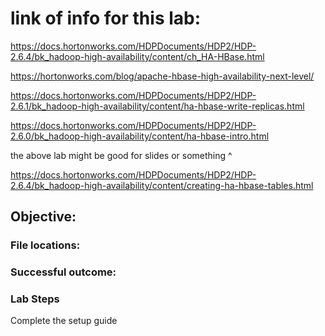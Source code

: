 # link of info for this lab:

https://docs.hortonworks.com/HDPDocuments/HDP2/HDP-2.6.4/bk_hadoop-high-availability/content/ch_HA-HBase.html

https://hortonworks.com/blog/apache-hbase-high-availability-next-level/

https://docs.hortonworks.com/HDPDocuments/HDP2/HDP-2.6.1/bk_hadoop-high-availability/content/ha-hbase-write-replicas.html

https://docs.hortonworks.com/HDPDocuments/HDP2/HDP-2.6.0/bk_hadoop-high-availability/content/ha-hbase-intro.html

the above lab might be good for slides or something ^

https://docs.hortonworks.com/HDPDocuments/HDP2/HDP-2.6.4/bk_hadoop-high-availability/content/creating-ha-hbase-tables.html

## Objective:


### File locations:

### Successful outcome:

### Lab Steps

Complete the setup guide
